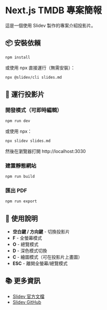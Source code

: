 # Next.js TMDB 專案簡報

這是一個使用 Slidev 製作的專案介紹投影片。

## 📦 安裝依賴

```bash
npm install
```

或使用 npx 直接運行（無需安裝）：

```bash
npx @slidev/cli slides.md
```

## 🚀 運行投影片

### 開發模式（可即時編輯）

```bash
npm run dev
```

或使用 npx：

```bash
npx slidev slides.md
```

然後在瀏覽器打開 http://localhost:3030

### 建置靜態網站

```bash
npm run build
```

### 匯出 PDF

```bash
npm run export
```

## 🎯 使用說明

- **空白鍵 / 方向鍵** - 切換投影片
- **F** - 全螢幕模式
- **O** - 總覽模式
- **D** - 深色模式切換
- **C** - 繪圖模式（可在投影片上畫圖）
- **ESC** - 離開全螢幕/總覽模式

## 📚 更多資訊

- [Slidev 官方文檔](https://sli.dev/)
- [Slidev GitHub](https://github.com/slidevjs/slidev)
